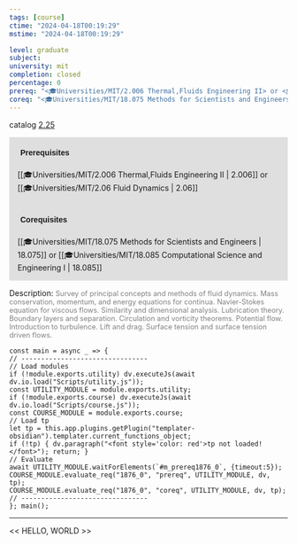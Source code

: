 ```yaml
---
tags: [course]
ctime: "2024-04-18T00:19:29"
mstime: "2024-04-18T00:19:29"

level: graduate
subject: 
university: mit
completion: closed
percentage: 0
prereq: "<🎓Universities/MIT/2.006 Thermal,Fluids Engineering II> or <🎓Universities/MIT/2.06 Fluid Dynamics>"
coreq: "<🎓Universities/MIT/18.075 Methods for Scientists and Engineers> or <🎓Universities/MIT/18.085 Computational Science and Engineering I>"
---
```


catalog [2.25](http://student.mit.edu/catalog/m2b.html#2.25)

<span style="display: block; padding: 15px; background-color: rgb(100, 100, 100, 0.2);"><font id="m_prereq1876_0" style="display: block; font-family: Arial, sans-serif; font-weight: bold; padding: 5px">Prerequisites</font><br><span id="prereq1876_0">[[🎓Universities/MIT/2.006 Thermal,Fluids Engineering II | 2.006]] or [[🎓Universities/MIT/2.06 Fluid Dynamics | 2.06]]</span></span>
<span style="display: block; padding: 15px; background-color: rgb(100, 100, 100, 0.2);"><font id="m_coreq1876_0" style="display: block; font-family: Arial, sans-serif; font-weight: bold; padding: 5px">Corequisites</font><br><span id="coreq1876_0">[[🎓Universities/MIT/18.075 Methods for Scientists and Engineers | 18.075]] or [[🎓Universities/MIT/18.085 Computational Science and Engineering I | 18.085]]</span></span>

<font style="">Description:</font>
<font style="color: grey; font-size: 0.8rem;">Survey of principal concepts and methods of fluid dynamics. Mass conservation, momentum, and energy equations for continua. Navier-Stokes equation for viscous flows. Similarity and dimensional analysis. Lubrication theory. Boundary layers and separation. Circulation and vorticity theorems. Potential flow. Introduction to turbulence. Lift and drag. Surface tension and surface tension driven flows.</font>

```dataviewjs
const main = async _ => {
// --------------------------------
// Load modules
if (!module.exports.utility) dv.executeJs(await dv.io.load("Scripts/utility.js"));
const UTILITY_MODULE = module.exports.utility;
if (!module.exports.course) dv.executeJs(await dv.io.load("Scripts/course.js"));
const COURSE_MODULE = module.exports.course;
// Load tp
let tp = this.app.plugins.getPlugin("templater-obsidian").templater.current_functions_object;
if (!tp) { dv.paragraph("<font style='color: red'>tp not loaded!</font>"); return; }
// Evaluate
await UTILITY_MODULE.waitForElements(`#m_prereq1876_0`, {timeout:5});
COURSE_MODULE.evaluate_req("1876_0", "prereq", UTILITY_MODULE, dv, tp);
COURSE_MODULE.evaluate_req("1876_0", "coreq", UTILITY_MODULE, dv, tp);
// --------------------------------
}; main();
```

---

<< HELLO, WORLD >>
